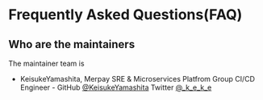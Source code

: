 # Frequently Asked Questions(FAQ)

## Who are the maintainers

The maintainer team is

* KeisukeYamashita, Merpay SRE & Microservices Platfrom Group CI/CD Engineer - GitHub [@KeisukeYamashita](https://github.com/KeisukeYamashita) Twitter [@_k_e_k_e](https://twitter.com/_k_e_k_e)
